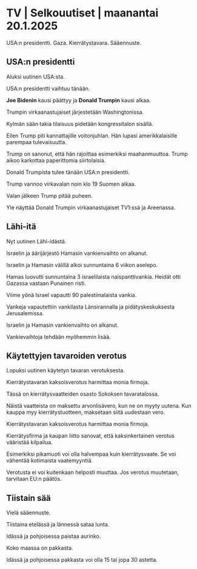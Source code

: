 # TV \| Selkouutiset \| maanantai 20.1.2025

USA:n presidentti. Gaza. Kierrätystavara. Sääennuste.

## USA:n presidentti

Aluksi uutinen USA:sta.

USA:n presidentti vaihtuu tänään.

**Joe Bidenin** kausi päättyy ja **Donald Trumpin** kausi alkaa.

Trumpin virkaanastujaiset järjestetään Washingtonissa.

Kylmän sään takia tilaisuus pidetään kongressitalon sisällä.

Eilen Trump piti kannattajille voitonjuhlan. Hän lupasi amerikkalaisille parempaa tulevaisuutta.

Trump on sanonut, että hän rajoittaa esimerkiksi maahanmuuttoa. Trump aikoo karkottaa paperittomia siirtolaisia.

Donald Trumpista tulee tänään USA:n presidentti.

Trump vannoo virkavalan noin klo 19 Suomen aikaa.

Valan jälkeen Trump pitää puheen.

Yle näyttää Donald Trumpin virkaanastujaiset TV1:ssä ja Areenassa.

## Lähi-itä

Nyt uutinen Lähi-idästä.

Israelin ja äärijärjestö Hamasin vankienvaihto on alkanut.

Israelin ja Hamasin välillä alkoi sunnuntaina 6 viikon aselepo.

Hamas luovutti sunnuntaina 3 israelilaista naispanttivankia. Heidät otti Gazassa vastaan Punainen risti.

Viime yönä Israel vapautti 90 palestiinalaista vankia.

Vankeja vapautettiin vankilasta Länsirannalla ja pidätyskeskuksesta Jerusalemissa.

Israelin ja Hamasin vankienvaihto on alkanut.

Vankievaihtoja tehdään myöhemmin lisää.

## Käytettyjen tavaroiden verotus

Lopuksi uutinen käytetyn tavaran verotuksesta.

Kierrätystavaran kaksoisverotus harmittaa monia firmoja.

Tässä on kierrätysvaatteiden osasto Sokoksen tavaratalossa.

Näistä vaatteista on maksettu arvonlisävero, kun ne on myyty uutena. Kun kauppa myy kierrätystuotteen, maksetaan siitä uudestaan vero.

Kierrätystavaran kaksoisverotus harmittaa monia firmoja.

Kierrätysfirma ja kaupan liitto sanovat, että kaksinkertainen verotus vääristää kilpailua.

Esimerkiksi pikamuoti voi olla halvempaa kuin kierrätysvaate. Se voi vähentää kotimaista vaatemyyntiä.

Verotusta ei voi kuitenkaan helposti muuttaa. Jos verotus muutetaan, tarvitaan EU:n päätös.

## Tiistain sää

Vielä sääennuste.

Tiistaina etelässä ja lännessä sataa lunta.

Idässä ja pohjoisessa paistaa aurinko.

Koko maassa on pakkasta.

Idässä ja pohjoisessa pakkasta voi olla 15 tai jopa 30 astetta.

